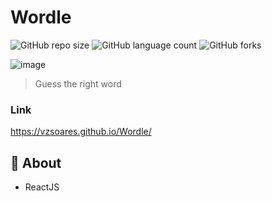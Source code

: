 # Wordle

![GitHub repo size](https://img.shields.io/github/repo-size/vzsoares/Wordle?style=for-the-badge)
![GitHub language count](https://img.shields.io/github/languages/count/vzsoares/Wordle?style=for-the-badge)
![GitHub forks](https://img.shields.io/github/forks/vzsoares/Wordle?style=for-the-badge)


![image](https://user-images.githubusercontent.com/86134825/162795383-1c45db11-70b6-45a3-8266-f1e6a6a95b19.png)


> Guess the right word

### Link

https://vzsoares.github.io/Wordle/

## 🚀 About

- ReactJS


